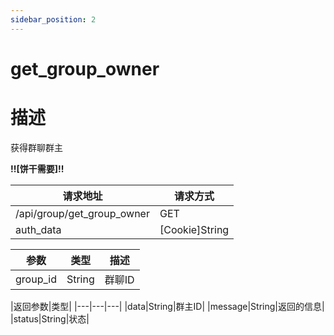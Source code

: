 ```yaml
---
sidebar_position: 2
---
```

# get_group_owner
# 描述
获得群聊群主

**!!\[饼干需要\]!!**


| 请求地址 | 请求方式 |
| --- | --- |
| /api/group/get_group_owner | GET |
|auth_data|\[Cookie\]String|存在\[饼干\]里面的数据|

|参数|类型|描述|
|---|---|---|
|group_id|String|群聊ID|


|返回参数|类型|
|---|---|---|
|data|String|群主ID|
|message|String|返回的信息|
|status|String|状态|
